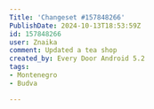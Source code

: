 ```yaml
---
Title: 'Changeset #157848266'
PublishDate: 2024-10-13T18:53:59Z
id: 157848266
user: Znaika
comment: Updated a tea shop
created_by: Every Door Android 5.2
tags:
- Montenegro
- Budva

---
```

